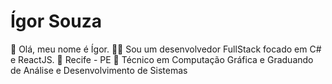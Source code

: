 # Ígor Souza

👋 Olá, meu nome é Ígor.
👨‍💻 Sou um desenvolvedor FullStack focado em C# e ReactJS.
🚩 Recife - PE
🏅 Técnico em Computação Gráfica e Graduando de Análise e Desenvolvimento de Sistemas
